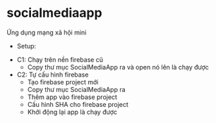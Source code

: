 # socialmediaapp
Ứng dụng mạng xã hội mini
- Setup:
+ C1: Chạy trên nền firebase cũ
    + Copy thư mục SocialMediaApp ra và open nó lên là chạy được
+ C2: Tự cấu hình firebase
    + Tạo firebase project mới
    + Copy thư mục SocialMediaApp ra
    + Thêm app vào firebase project
    + Cấu hình SHA cho firebase project
    + Khởi động lại app là chạy được
